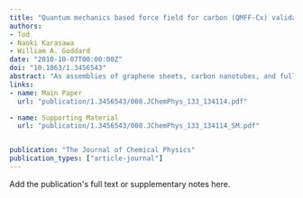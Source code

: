```yaml
---
title: "Quantum mechanics based force field for carbon (QMFF-Cx) validated to reproduce the mechanical and thermodynamics properties of graphite"
authors:
- Tod
- Naoki Karasawa
- William A. Goddard
date: "2010-10-07T00:00:00Z"
doi: "10.1063/1.3456543"
abstract: "As assemblies of graphene sheets, carbon nanotubes, and fullerenes become components of new nanotechnologies, it is important to be able to predict the structures and properties of these systems. A problem has been that the level of quantum mechanics practical for such systems (density functional theory at the PBE level) cannot describe the London dispersion forces responsible for interaction of the graphene planes (thus graphite falls apart into graphene sheets). To provide a basis for describing these London interactions, we derive the quantum mechanics based force field for carbon (QMFF-Cx) by fitting to results from density functional theory calculations at the M06-2X level, which demonstrates accuracies for a broad class of molecules at short and medium range intermolecular distances. We carried out calculations on the dehydrogenated coronene (C24) dimer, emphasizing two geometries: parallel-displaced X (close to the observed structure in graphite crystal) and PD-Y (the lowest energy transition state for sliding graphene sheets with respect to each other). A third, eclipsed geometry is calculated to be much higher in energy. The QMFF-Cx force field leads to accurate predictions of available experimental mechanical and thermodynamics data of graphite (lattice vibrations, elastic constants, Poisson ratios, lattice modes, phonon dispersion curves, specific heat, and thermal expansion). This validates the use of M06-2X as a practical method for development of new first principles based generations of QMFF force fields."
links:
- name: Main Paper
  url: "publication/1.3456543/008.JChemPhys_133_134114.pdf"

- name: Supporting Material
  url: "publication/1.3456543/008.JChemPhys_133_134114_SM.pdf"


publication: "The Journal of Chemical Physics"
publication_types: ["article-journal"]
---
```


Add the publication's full text or supplementary notes here.
